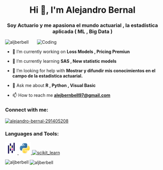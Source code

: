 <h1 align="center">Hi 👋, I'm Alejandro Bernal</h1>
<h3 align="center">Soy Actuario y me apasiona el mundo actuarial , la estadística aplicada ( ML , Big Data )</h3>
<img align="right" alt="Coding" width="400" src="https://res.cloudinary.com/hevo/images/f_auto,q_auto/v1626947880/hevo-learn/SQL-Data-Analyst/SQL-Data-Analyst.png?_i=AA">

<p align="left"> <img src="https://komarev.com/ghpvc/?username=aljberbell&label=Profile%20views&color=0e75b6&style=flat" alt="aljberbell" /> </p>

- 🔭 I’m currently working on **Loss Models , Pricing Premiun**

- 🌱 I’m currently learning **SAS , New statistic models**

- 🤝 I’m looking for help with **Mostrar y difundir mis conocimientos en el campo de la estadistica actuarial.**

- 💬 Ask me about **R , Python , Visual Basic**

- 📫 How to reach me **alejbernbell97@gmail.com**

<h3 align="left">Connect with me:</h3>
<p align="left">
<a href="https://linkedin.com/in/alejandro-bernal-291405208" target="blank"><img align="center" src="https://raw.githubusercontent.com/rahuldkjain/github-profile-readme-generator/master/src/images/icons/Social/linked-in-alt.svg" alt="alejandro-bernal-291405208" height="30" width="40" /></a>
</p>

<h3 align="left">Languages and Tools:</h3>
<p align="left"> <a href="https://pandas.pydata.org/" target="_blank" rel="noreferrer"> <img src="https://raw.githubusercontent.com/devicons/devicon/2ae2a900d2f041da66e950e4d48052658d850630/icons/pandas/pandas-original.svg" alt="pandas" width="40" height="40"/> </a> <a href="https://www.python.org" target="_blank" rel="noreferrer"> <img src="https://raw.githubusercontent.com/devicons/devicon/master/icons/python/python-original.svg" alt="python" width="40" height="40"/> </a> <a href="https://scikit-learn.org/" target="_blank" rel="noreferrer"> <img src="https://upload.wikimedia.org/wikipedia/commons/0/05/Scikit_learn_logo_small.svg" alt="scikit_learn" width="40" height="40"/> </a> </p>

<p><img align="left" src="https://github-readme-stats.vercel.app/api/top-langs?username=aljberbell&show_icons=true&locale=en&layout=compact" alt="aljberbell" /></p>

<p>&nbsp;<img align="center" src="https://github-readme-stats.vercel.app/api?username=aljberbell&show_icons=true&locale=en" alt="aljberbell" /></p>
